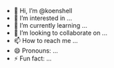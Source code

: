 - 👋 Hi, I’m @koenshell
- 👀 I’m interested in ...
- 🌱 I’m currently learning ...
- 💞️ I’m looking to collaborate on ...
- 📫 How to reach me ...
- 😄 Pronouns: ...
- ⚡ Fun fact: ...

<!---
koenshell/koenshell is a ✨ special ✨ repository because its `README.md` (this file) appears on your GitHub profile.
You can click the Preview link to take a look at your changes.
--->
